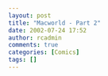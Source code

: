 ```yaml
---
layout: post
title: "Macworld - Part 2"
date: 2002-07-24 17:52
author: rcadmin
comments: true
categories: [Comics]
tags: []
---
```

<!--more--><img src="/wp/wp-content/comics/20020724.jpg" alt="" />
